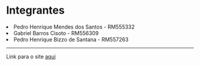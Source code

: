 <h1>Integrantes</h1>
<li>Pedro Henrique Mendes dos Santos - RM555332</li>
<li>Gabriel Barros Cisoto - RM556309</li>
<li>Pedro Henrique Bizzo de Santana - RM557263</li>
<hr>
Link para o site <a href='https://energy-app-bice.vercel.app'>aqui</a>
